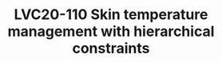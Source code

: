 ---
categories:
- lvc20
description: 'Due to the increasing complexity of SoCs, we''re now seeing lots of
  thermal sensors on the die to quickly detect hot spots and allow the OS to take
  steps to mitigate these events. The Linux thermal framework provides mechanisms
  such as inputs for better scheduling, frequency throttling, idle injection and turning
  on fans to prevent the silicon from getting damaged from overheating. This is also
  called as junction temperature management.<br><br>The Linux thermal framework is
  also used for managing the skin temperature of a device - the temperature that users
  feel when they hold and use the device. However, this skin temperature management
  involves manual characterisation of performance states for devices such as CPU and
  GPU to the its effect on the skin temperature of the device.<br><br>So the framework
  is doing two distinct tasks: preventing silicon damage and preventing skin burns
  for users by capping the power of a device. We feel these tasks should be handled
  by different frameworks.<br><br>We''re currently experimenting the kernel''s energy
  model to dynamically build a hierarchy of power constraints and allow the platform
  integrator to set limits for each power domain using the powercap framework. This
  will allow the kernel to manage the power consumption (and hence dissipation) budget
  of the various devices on the Soc more autonomously, leading to better performance
  at a given power budget instead of overcoming the primary goal of the thermal framework
  which is mitigate at the limits.<br><br>Attendees are expected to know a little
  bit about how the current thermal framework works, but don''t need to know all the
  technical details. We will cover the conceptual differences between the current
  and proposed models as an introduction in the talk.'
image: /assets/images/featured-images/lvc20/LVC20-110.png
session_id: LVC20-110
session_room: '[Track 2] Linux/Android'
session_slot:
  end_time: 2020-09-22 13:50
  start_time: 2020-09-22 13:25
session_speakers:
- speaker_bio: Daniel worked in 1998 in the Space Industry and Air traffic management
    for distributed system project in life safety constraints. He acquired for this
    project a system programming expertise. &lt;br /&gt; &lt;br /&gt; He joined IBM
    in 2004 and since this date he does kernel hacking and pushed upstream the resource
    virtualization with the namespaces. He is the author and maintainer of the Linux
    Container (LXC).&lt;br /&gt; &lt;br /&gt; In 2012, he joined Linaro to work in
    the power management team. Deeply involved in the power management improvements
    for the different members of Linaro, he continues to contribute and maintain some
    parts of the Linux kernel.
  speaker_company: Linaro
  speaker_image: http://avatars.sched.co/8/5c/829128/avatar.jpg.320x320px.jpg?0c8
  speaker_name: Daniel Lezcano
  speaker_position: Linaro - Senior Engineer - Power specialist
  speaker_role: attendee, speaker
- speaker_bio: Amit works at Linaro and has been found dabbling in the upstream Linux
    community in the areas of power and thermal management. He was once found lost
    in the friendly Zephyr RTOS community for a bit.&lt;br&gt;&lt;br&gt;In the last
    decade, he’s led the Power Management working group at Linaro, helped lead the
    96boards.org effort to bring powerful developer boards at low-cost to the software
    community and helped several SoC vendors to work with the upstream community and
    help themselves along the way.&lt;br&gt;&lt;br&gt;His main hobby these days is
    to learn to grow food.
  speaker_company: Linaro
  speaker_image: http://avatars.sched.co/d/0c/7249850/avatar.jpg.320x320px.jpg?f89
  speaker_name: Amit Kucheria
  speaker_position: Sr. Engineer, Qualcomm Landing Team
  speaker_role: speaker
session_track: Power Management
tag: session
tags: Power Management
title: LVC20-110 Skin temperature management with hierarchical constraints
---